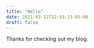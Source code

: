 ```yaml
---
title: "Hello"
date: 2021-03-12T12:53:13-05:00
draft: false
---
```


Thanks for checking out my blog.